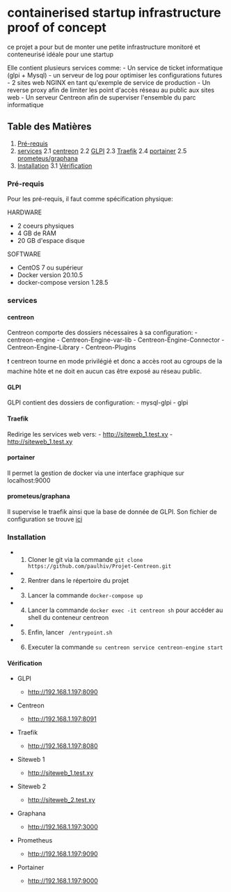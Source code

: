 # containerised startup infrastructure proof of concept

ce projet a pour but de monter une petite infrastructure monitoré et conteneurisé idéale pour une startup

Elle contient plusieurs services comme:
    - Un service de ticket informatique (glpi + Mysql)
    - un serveur de log pour optimiser les configurations futures
    - 2 sites web NGINX en tant qu'exemple de service de production
    - Un reverse proxy afin de limiter les point d'accès réseau au public aux sites web
    - Un serveur Centreon afin de superviser l'ensemble du parc informatique

## Table des Matières

1. [Pré-requis](###Pré-requis)
2. [services](###services)
2.1 [centreon](####centreon)
2.2 [GLPI](####GLPI)
2.3 [Traefik](####Traefik)
2.4 [portainer](####portainer)
2.5 [prometeus/graphana](####prometeus/graphana)
3. [Installation](###Installation-example)
3.1 [Vérification](####Vérification)

### Pré-requis

Pour les pré-requis, il faut comme spécification physique:

HARDWARE
- 2 coeurs physiques
- 4 GB de RAM
- 20 GB d'espace disque

SOFTWARE
- CentOS 7 ou supérieur
- Docker version 20.10.5
- docker-compose version 1.28.5

### services

#### centreon

Centreon comporte des dossiers nécessaires à sa configuration:
    - centreon-engine
    - Centreon-Engine-var-lib
    - Centreon-Engine-Connector
    - Centreon-Engine-Library
    - Centreon-Plugins

:exclamation: centreon tourne en mode privilégié et donc a accès root au cgroups de la machine hôte et ne doit en aucun cas être exposé au réseau public.

#### GLPI

GLPI contient des dossiers de configuration:
    - mysql-glpi
    - glpi


#### Traefik

Redirige les services web vers:
    - http://siteweb_1.test.xy
    - http://siteweb_1.test.xy

#### portainer

Il permet la gestion de docker via une interface graphique sur localhost:9000

#### prometeus/graphana

Il supervise le traefik ainsi que la base de donnée de GLPI.
Son fichier de configuration se trouve [ici](./prometheus/prometheus.yml)

### Installation

- 1. Cloner le git via la commande ```git clone https://github.com/paulhiv/Projet-Centreon.git```
- 2. Rentrer dans le répertoire du projet
- 3. Lancer la commande ```docker-compose up```
- 4. Lancer la commande ```docker exec -it centreon sh``` pour accéder au shell du conteneur centreon
- 5. Enfin, lancer ``` /entrypoint.sh```
- 6. Executer la commande ```su centreon service centreon-engine start```

#### Vérification

 - GLPI
    - http://192.168.1.197:8090

- Centreon
    - http://192.168.1.197:8091

- Traefik
    - http://192.168.1.197:8080

- Siteweb 1
    - http://siteweb_1.test.xy

- Siteweb 2
    - http://siteweb_2.test.xy

- Graphana
    - http://192.168.1.197:3000

- Prometheus
    - http://192.168.1.197:9090

- Portainer
    - http://192.168.1.197:9000
